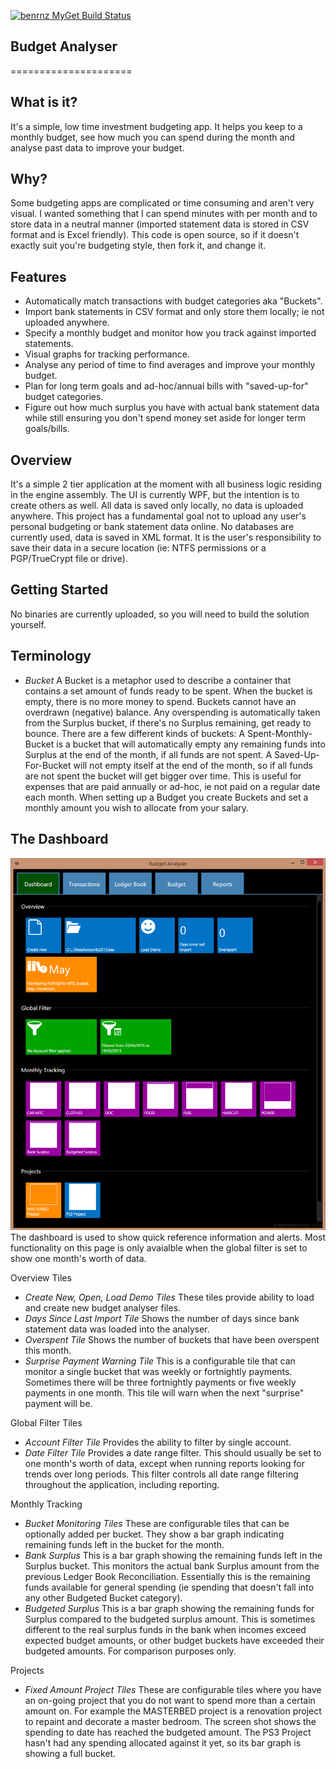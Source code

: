 [![benrnz MyGet Build Status](https://www.myget.org/BuildSource/Badge/benrnz?identifier=eaa804ca-ad35-41da-a864-eb490be52974)](https://www.myget.org/)
## Budget Analyser ##
=====================


What is it?
-----------
It's a simple, low time investment budgeting app. It helps you keep to a monthly budget, see how much you can spend during the month and analyse past data to improve your budget.

Why?
----
Some budgeting apps are complicated or time consuming and aren't very visual.  I wanted something that I can spend minutes with per month and to store data in a neutral manner (imported statement data is stored in CSV format and is Excel friendly).  This code is open source, so if it doesn't exactly suit you're budgeting style, then fork it, and change it.

Features
--------
 - Automatically match transactions with budget categories aka "Buckets".
 - Import bank statements in CSV format and only store them locally; ie not uploaded anywhere.
 - Specify a monthly budget and monitor how you track against imported statements.
 - Visual graphs for tracking performance.
 - Analyse any period of time to find averages and improve your monthly budget.
 - Plan for long term goals and ad-hoc/annual bills with "saved-up-for" budget categories.
 - Figure out how much surplus you have with actual bank statement data while still ensuring you don't spend money set aside for longer term goals/bills.
  
 
Overview
--------
It's a simple 2 tier application at the moment with all business logic residing in the engine assembly. The UI is currently WPF, but the intention is to create others as well. All data is saved only locally, no data is uploaded anywhere. This project has a fundamental goal not to upload any user's personal budgeting or bank statement data online.
No databases are currently used, data is saved in XML format.  It is the user's responsibility to save their data in a secure location (ie: NTFS permissions or a PGP/TrueCrypt file or drive).


Getting Started
---------------
No binaries are currently uploaded, so you will need to build the solution yourself.


Terminology
-----------
* _Bucket_
A Bucket is a metaphor used to describe a container that contains a set amount of funds ready to be spent.  When the bucket is empty, there is no more money to spend.  Buckets cannot have an overdrawn (negative) balance. Any overspending is automatically taken from the Surplus bucket, if there's no Surplus remaining, get ready to bounce.
There are a few different kinds of buckets: A Spent-Monthly-Bucket is a bucket that will automatically empty any remaining funds into Surplus at the end of the month, if all funds are not spent. A Saved-Up-For-Bucket will not empty itself at the end of the month, so if all funds are not spent the bucket will get bigger over time. This is useful for expenses that are paid annually or ad-hoc, ie not paid on a regular date each month. 
When setting up a Budget you create Buckets and set a monthly amount you wish to allocate from your salary.  

The Dashboard
-------------
![Budget Monitoring Dashboard](https://github.com/Benrnz/BudgetAnalyser/blob/master/Screenshot1.png "The Budget Analyser Monitoring Dashboard")
The dashboard is used to show quick reference information and alerts.  Most functionality on this page is only avaialble when the global filter is set to show one month's worth of data.

Overview Tiles
* _Create New, Open, Load Demo Tiles_
These tiles provide ability to load and create new budget analyser files.
* _Days Since Last Import Tile_
Shows the number of days since bank statement data was loaded into the analyser.
* _Overspent Tile_
Shows the number of buckets that have been overspent this month.
* _Surprise Payment Warning Tile_
This is a configurable tile that can monitor a single bucket that was weekly or fortnightly payments. Sometimes there will be three fortnightly payments or five weekly payments in one month. This tile will warn when the next "surprise" payment will be.

Global Filter Tiles
* _Account Filter Tile_
Provides the ability to filter by single account.
* _Date Filter Tile_
Provides a date range filter.  This should usually be set to one month's worth of data, except when running reports looking for trends over long periods. This filter controls all date range filtering throughout the application, including reporting.

Monthly Tracking
* _Bucket Monitoring Tiles_
These are configurable tiles that can be optionally added per bucket.  They show a bar graph indicating remaining funds left in the bucket for the month.
* _Bank Surplus_
This is a bar graph showing the remaining funds left in the Surplus bucket. This monitors the actual bank Surplus amount from the previous Ledger Book Reconciliation. Essentially this is the remaining funds available for general spending (ie spending that doesn't fall into any other Budgeted Bucket category).
* _Budgeted Surplus_
This is a bar graph showing the remaining funds for Surplus compared to the budgeted surplus amount.  This is sometimes different to the real surplus funds in the bank when incomes exceed expected budget amounts, or other budget buckets have exceeded their budgeted amounts. For comparison purposes only.

Projects
* _Fixed Amount Project Tiles_
These are configurable tiles where you have an on-going project that you do not want to spend more than a certain amount on.  For example the MASTERBED project is a renovation project to repaint and decorate a master bedroom. The screen shot shows the spending to date has reached the budgeted amount. The PS3 Project hasn't had any spending allocated against it yet, so its bar graph is showing a full bucket.
